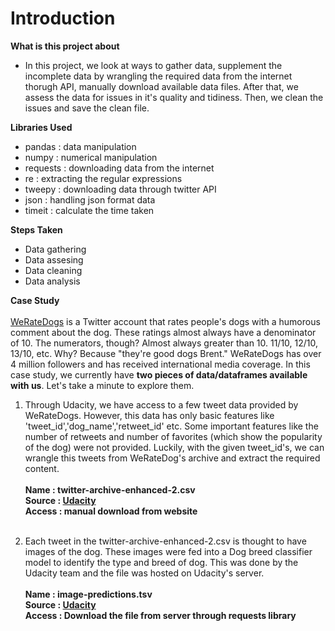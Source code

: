 <h1>Introduction</h1>

**What is this project about**
- In this project, we look at ways to gather data, supplement the incomplete data by wrangling the required data from the internet thorugh API, manually download available data files. After that, we assess the data for issues in it's quality and tidiness. Then, we clean the issues and save the clean file.

**Libraries Used**
- pandas : data manipulation
- numpy : numerical manipulation
- requests : downloading data from the internet
- re : extracting the regular expressions
- tweepy : downloading data through twitter API
- json : handling json format data
- timeit : calculate the time taken

**Steps Taken**
- Data gathering
- Data assesing
- Data cleaning
- Data analysis

**Case Study**
<br><br>
<a href='https://twitter.com/dog_rates'>WeRateDogs</a> is a Twitter account that rates people's dogs with a humorous comment about the dog. These ratings almost always have a denominator of 10. The numerators, though? Almost always greater than 10. 11/10, 12/10, 13/10, etc. Why? Because "they're good dogs Brent." WeRateDogs has over 4 million followers and has received international media coverage. In this case study, we currently have **two pieces of data/dataframes available with us**. Let's take a minute to explore them.
 <br>
 
 1. Through Udacity, we have access to a few tweet data provided by WeRateDogs. However, this data has only basic features like 'tweet_id','dog_name','retweet_id' etc. Some important features like the number of retweets and number of favorites (which show the popularity of the dog) were not provided. Luckily, with the given tweet_id's, we can wrangle this tweets from WeRateDog's archive and extract the required content.<br><br>
    **Name : twitter-archive-enhanced-2.csv** <br>
    **Source : <a href="https://www.udacity.com/">Udacity</a>**<br>
    **Access : manual download from website**
 <br><br>
 
 2. Each tweet in the twitter-archive-enhanced-2.csv is thought to have images of the dog. These images were fed into a Dog breed classifier model to identify the type and breed of dog. This was done by the Udacity team and the file was hosted on Udacity's server.<br><br>
    **Name : image-predictions.tsv** <br>
    **Source : <a href="https://www.udacity.com/">Udacity</a>**<br>
    **Access : Download the file from server through requests library**
